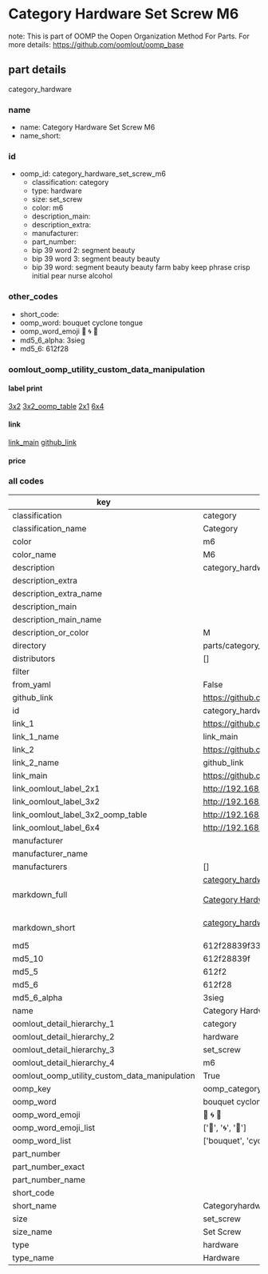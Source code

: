 # Category Hardware Set Screw M6  

note: This is part of OOMP the Oopen Organization Method For Parts. For more details: https://github.com/oomlout/oomp_base

##  part details



category_hardware

### name
* name: Category Hardware Set Screw M6
* name_short: 
### id
* oomp_id: category_hardware_set_screw_m6
  * classification: category
  * type: hardware
  * size: set_screw
  * color: m6
  * description_main: 
  * description_extra: 
  * manufacturer: 
  * part_number: 
  * bip 39 word 2: segment beauty
  * bip 39 word 3: segment beauty beauty
  * bip 39 word: segment beauty beauty farm baby keep phrase crisp initial pear nurse alcohol

### other_codes
* short_code: 
* oomp_word: bouquet cyclone tongue
* oomp_word_emoji :bouquet: :cyclone: :tongue:
* md5_6_alpha: 3sieg
* md5_6: 612f28






### oomlout_oomp_utility_custom_data_manipulation
#### label print
[3x2](http://192.168.1.245:1112/?label=oomp%203sieg)
[3x2_oomp_table](http://192.168.1.107:1112/?label=oomp%203sieg)
[2x1](http://192.168.1.242:1112/?label=oomp%203sieg)
[6x4](http://192.168.1.55:1112/?label=oomp%203sieg)    

#### link

[link_main](https://github.com/oomlout/oomlout_oomp_current_version_messy/tree/main/parts/category_hardware_set_screw_m6) [github_link](https://github.com/oomlout/oomlout_oomp_part_src/tree/main/parts/category_hardware_set_screw_m6)                             

#### price







### all codes 
| key | value |  
| --- | --- |  
| classification | category |  
| classification_name | Category |  
| color | m6 |  
| color_name | M6 |  
| description | category_hardware |  
| description_extra |  |  
| description_extra_name |  |  
| description_main |  |  
| description_main_name |  |  
| description_or_color | M  |  
| directory | parts/category_hardware_set_screw_m6 |  
| distributors | [] |  
| filter |  |  
| from_yaml | False |  
| github_link | https://github.com/oomlout/oomlout_oomp_part_src/tree/main/parts/category_hardware_set_screw_m6 |  
| id | category_hardware_set_screw_m6 |  
| link_1 | https://github.com/oomlout/oomlout_oomp_current_version_messy/tree/main/parts/category_hardware_set_screw_m6 |  
| link_1_name | link_main |  
| link_2 | https://github.com/oomlout/oomlout_oomp_part_src/tree/main/parts/category_hardware_set_screw_m6 |  
| link_2_name | github_link |  
| link_main | https://github.com/oomlout/oomlout_oomp_current_version_messy/tree/main/parts/category_hardware_set_screw_m6 |  
| link_oomlout_label_2x1 | http://192.168.1.242:1112/?label=oomp%203sieg |  
| link_oomlout_label_3x2 | http://192.168.1.245:1112/?label=oomp%203sieg |  
| link_oomlout_label_3x2_oomp_table | http://192.168.1.107:1112/?label=oomp%203sieg |  
| link_oomlout_label_6x4 | http://192.168.1.55:1112/?label=oomp%203sieg |  
| manufacturer |  |  
| manufacturer_name |  |  
| manufacturers | [] |  
| markdown_full | [category_hardware_set_screw_m6](https://github.com/oomlout/oomlout_oomp_current_version_messy/tree/main/parts/category_hardware_set_screw_m6)<br>[](https://github.com/oomlout/oomlout_oomp_current_version_messy/tree/main/parts/category_hardware_set_screw_m6)<br>[Category Hardware Set Screw M6](https://github.com/oomlout/oomlout_oomp_current_version_messy/tree/main/parts/category_hardware_set_screw_m6)<br><br> |  
| markdown_short | [category_hardware_set_screw_m6](https://github.com/oomlout/oomlout_oomp_current_version_messy/tree/main/parts/category_hardware_set_screw_m6)<br><br> |  
| md5 | 612f28839f33b479e70885322744ee19 |  
| md5_10 | 612f28839f |  
| md5_5 | 612f2 |  
| md5_6 | 612f28 |  
| md5_6_alpha | 3sieg |  
| name | Category Hardware Set Screw M6 |  
| oomlout_detail_hierarchy_1 | category |  
| oomlout_detail_hierarchy_2 | hardware |  
| oomlout_detail_hierarchy_3 | set_screw |  
| oomlout_detail_hierarchy_4 | m6 |  
| oomlout_oomp_utility_custom_data_manipulation | True |  
| oomp_key | oomp_category_hardware_set_screw_m6 |  
| oomp_word | bouquet cyclone tongue |  
| oomp_word_emoji | :bouquet: :cyclone: :tongue: |  
| oomp_word_emoji_list | [':bouquet:', ':cyclone:', ':tongue:'] |  
| oomp_word_list | ['bouquet', 'cyclone', 'tongue'] |  
| part_number |  |  
| part_number_exact |  |  
| part_number_name |  |  
| short_code |  |  
| short_name | Categoryhardware |  
| size | set_screw |  
| size_name | Set Screw |  
| type | hardware |  
| type_name | Hardware |  
